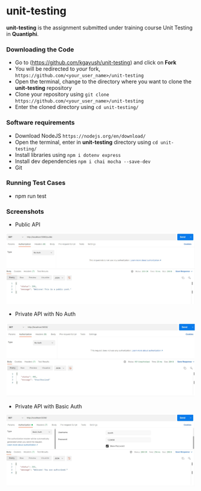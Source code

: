 # unit-testing

**unit-testing** is the assignment submitted under training course Unit Testing in **Quantiphi**.


### Downloading the Code

* Go to (<https://github.com/kgayush/unit-testing>) and click on **Fork**
* You will be redirected to *your* fork, `https://github.com/<your_user_name>/unit-testing`
* Open the terminal, change to the directory where you want to clone the **unit-testing** repository
* Clone your repository using `git clone https://github.com/<your_user_name>/unit-testing`
* Enter the cloned directory using `cd unit-testing/`


### Software requirements

* Download NodeJS `https://nodejs.org/en/download/`
* Open the terminal, enter in **unit-testing** directory using `cd unit-testing/`
* Install libraries using `npm i dotenv express`
* Install dev dependencies `npm i chai mocha --save-dev`
* Git

### Running Test Cases

* npm run test


### Screenshots

* Public API

 ![Screenshot](screenshots/Public-API.jpg)
 
* Private API with No Auth

 ![Screenshot](screenshots/Private-API-NoAuth.jpg)   
 
* Private API with Basic Auth
 
 ![Screenshot](screenshots/Private-API.jpg)

